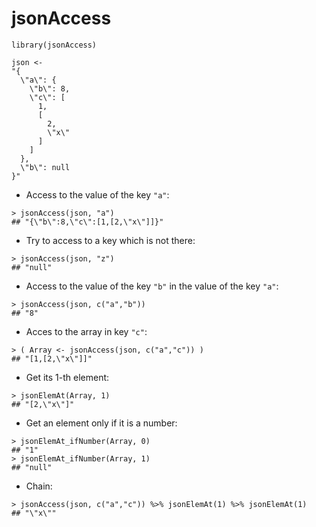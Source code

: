 # jsonAccess

```
library(jsonAccess)
```

```
json <- 
"{
  \"a\": {
    \"b\": 8,
    \"c\": [
      1,
      [
        2,
        \"x\"
      ]
    ]
  },
  \"b\": null
}"
```

- Access to the value of the key `"a"`:

```
> jsonAccess(json, "a")
## "{\"b\":8,\"c\":[1,[2,\"x\"]]}"
```

- Try to access to a key which is not there:

```
> jsonAccess(json, "z")
## "null"
```


- Access to the value of the key `"b"` in the value of the key `"a"`:

```
> jsonAccess(json, c("a","b"))
## "8"
```

- Acces to the array in key `"c"`:

```
> ( Array <- jsonAccess(json, c("a","c")) )
## "[1,[2,\"x\"]]"
```

- Get its 1-th element:

```
> jsonElemAt(Array, 1)
## "[2,\"x\"]"
```

- Get an element only if it is a number:

```
> jsonElemAt_ifNumber(Array, 0)
## "1"
> jsonElemAt_ifNumber(Array, 1)
## "null"
```

- Chain: 

```
> jsonAccess(json, c("a","c")) %>% jsonElemAt(1) %>% jsonElemAt(1)
## "\"x\""
```
